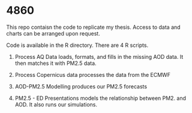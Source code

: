 # 4860
This repo contaisn the code to replicate my thesis. Access to data and charts can be arranged upon request.

Code is available in the R directory. There are 4 R scripts.

1. Process AQ Data loads, formats, and fills in the missing AOD data. It then matches it with PM2.5 data.

2. Process Copernicus data processes the data from the ECMWF

3. AOD-PM2.5 Modelling produces our PM2.5 forecasts

4. PM2.5 - ED Presentations models the relationship between PM2. and AOD. It also runs our simulations.
